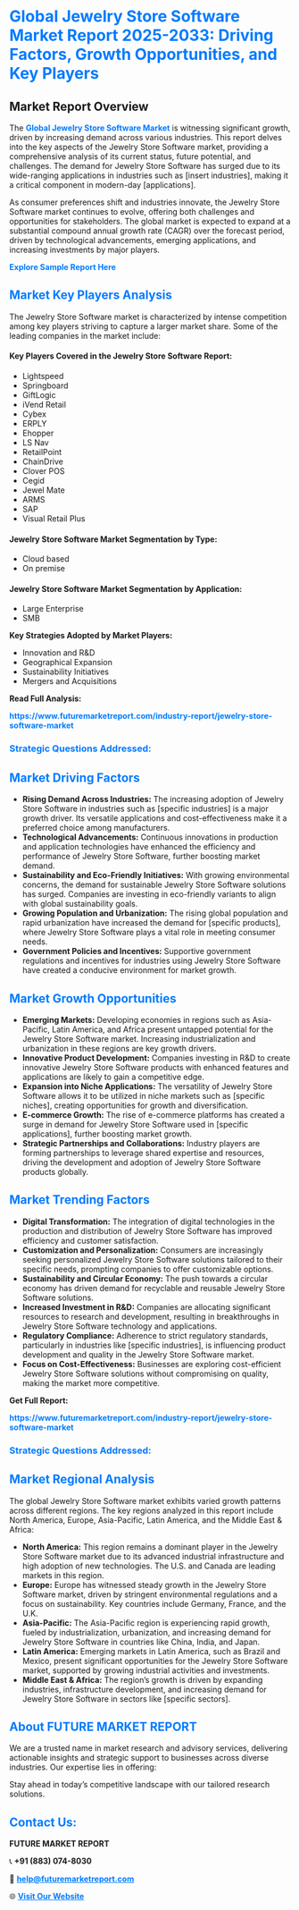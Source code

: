 <h1 style="color: #007BFF;">Global Jewelry Store Software Market Report 2025-2033: Driving Factors, Growth Opportunities, and Key Players</h1>

<section id="overview">
<h2>Market Report Overview</h2>
<p>The <a href="https://www.futuremarketreport.com/industry-report/jewelry-store-software-market" style="color: #007BFF; text-decoration: none;"><strong>Global Jewelry Store Software Market</strong></a> is witnessing significant growth, driven by increasing demand across various industries. This report delves into the key aspects of the Jewelry Store Software market, providing a comprehensive analysis of its current status, future potential, and challenges. The demand for Jewelry Store Software has surged due to its wide-ranging applications in industries such as [insert industries], making it a critical component in modern-day [applications].</p>
<p>As consumer preferences shift and industries innovate, the Jewelry Store Software market continues to evolve, offering both challenges and opportunities for stakeholders. The global market is expected to expand at a substantial compound annual growth rate (CAGR) over the forecast period, driven by technological advancements, emerging applications, and increasing investments by major players.</p>
</section>

<section id="overview">
<p><a href="https://www.futuremarketreport.com/request-sample/reportId=56350" style="color: #007BFF; text-decoration: none;"><strong>Explore Sample Report Here</strong></a></p>
</section>

<section id="key-players">
<h2 style="color: #007BFF;">Market Key Players Analysis</h2>
<p>The Jewelry Store Software market is characterized by intense competition among key players striving to capture a larger market share. Some of the leading companies in the market include:</p>
<h4>Key Players Covered in the Jewelry Store Software Report:</h4>
<ul><li>Lightspeed</li><li>Springboard</li><li>GiftLogic</li><li>iVend Retail</li><li>Cybex</li><li>ERPLY</li><li>Ehopper</li><li>LS Nav</li><li>RetailPoint</li><li>ChainDrive</li><li>Clover POS</li><li>Cegid</li><li>Jewel Mate</li><li>ARMS</li><li>SAP</li><li>Visual Retail Plus</li></ul>
<h4>Jewelry Store Software Market Segmentation by Type:</h4>
<ul><li>Cloud based</li><li>On premise</li></ul>

<h4>Jewelry Store Software Market Segmentation by Application:</h4>
<ul><li>Large Enterprise</li><li>SMB</li></ul>
<p><strong>Key Strategies Adopted by Market Players:</strong></p>
<ul>
<li>Innovation and R&D</li>
<li>Geographical Expansion</li>
<li>Sustainability Initiatives</li>
<li>Mergers and Acquisitions</li>
</ul>
</section>

<section>
<p><strong>Read Full Analysis: </strong></p><a href="https://www.futuremarketreport.com/industry-report/jewelry-store-software-market" style="color: #007BFF; text-decoration: none;"><strong>https://www.futuremarketreport.com/industry-report/jewelry-store-software-market</strong></a>
<h3 style="color: #007BFF;">Strategic Questions Addressed:</h3>
</section>

<section id="driving-factors">
<h2 style="color: #007BFF;">Market Driving Factors</h2>
<ul>
<li><strong>Rising Demand Across Industries:</strong> The increasing adoption of Jewelry Store Software in industries such as [specific industries] is a major growth driver. Its versatile applications and cost-effectiveness make it a preferred choice among manufacturers.</li>
<li><strong>Technological Advancements:</strong> Continuous innovations in production and application technologies have enhanced the efficiency and performance of Jewelry Store Software, further boosting market demand.</li>
<li><strong>Sustainability and Eco-Friendly Initiatives:</strong> With growing environmental concerns, the demand for sustainable Jewelry Store Software solutions has surged. Companies are investing in eco-friendly variants to align with global sustainability goals.</li>
<li><strong>Growing Population and Urbanization:</strong> The rising global population and rapid urbanization have increased the demand for [specific products], where Jewelry Store Software plays a vital role in meeting consumer needs.</li>
<li><strong>Government Policies and Incentives:</strong> Supportive government regulations and incentives for industries using Jewelry Store Software have created a conducive environment for market growth.</li>
</ul>
</section>

<section id="growth-opportunities">
<h2 style="color: #007BFF;">Market Growth Opportunities</h2>
<ul>
<li><strong>Emerging Markets:</strong> Developing economies in regions such as Asia-Pacific, Latin America, and Africa present untapped potential for the Jewelry Store Software market. Increasing industrialization and urbanization in these regions are key growth drivers.</li>
<li><strong>Innovative Product Development:</strong> Companies investing in R&D to create innovative Jewelry Store Software products with enhanced features and applications are likely to gain a competitive edge.</li>
<li><strong>Expansion into Niche Applications:</strong> The versatility of Jewelry Store Software allows it to be utilized in niche markets such as [specific niches], creating opportunities for growth and diversification.</li>
<li><strong>E-commerce Growth:</strong> The rise of e-commerce platforms has created a surge in demand for Jewelry Store Software used in [specific applications], further boosting market growth.</li>
<li><strong>Strategic Partnerships and Collaborations:</strong> Industry players are forming partnerships to leverage shared expertise and resources, driving the development and adoption of Jewelry Store Software products globally.</li>
</ul>
</section>

<section id="trending-factors">
<h2 style="color: #007BFF;">Market Trending Factors</h2>
<ul>
<li><strong>Digital Transformation:</strong> The integration of digital technologies in the production and distribution of Jewelry Store Software has improved efficiency and customer satisfaction.</li>
<li><strong>Customization and Personalization:</strong> Consumers are increasingly seeking personalized Jewelry Store Software solutions tailored to their specific needs, prompting companies to offer customizable options.</li>
<li><strong>Sustainability and Circular Economy:</strong> The push towards a circular economy has driven demand for recyclable and reusable Jewelry Store Software solutions.</li>
<li><strong>Increased Investment in R&D:</strong> Companies are allocating significant resources to research and development, resulting in breakthroughs in Jewelry Store Software technology and applications.</li>
<li><strong>Regulatory Compliance:</strong> Adherence to strict regulatory standards, particularly in industries like [specific industries], is influencing product development and quality in the Jewelry Store Software market.</li>
<li><strong>Focus on Cost-Effectiveness:</strong> Businesses are exploring cost-efficient Jewelry Store Software solutions without compromising on quality, making the market more competitive.</li>
</ul>
</section>

<section>
<p><strong>Get Full Report: </strong></p><a href="https://www.futuremarketreport.com/industry-report/jewelry-store-software-market" style="color: #007BFF; text-decoration: none;"><strong>https://www.futuremarketreport.com/industry-report/jewelry-store-software-market</strong></a>
<h3 style="color: #007BFF;">Strategic Questions Addressed:</h3>
</section>


<section id="regional-analysis">
<h2 style="color: #007BFF;">Market Regional Analysis</h2>
<p>The global Jewelry Store Software market exhibits varied growth patterns across different regions. The key regions analyzed in this report include North America, Europe, Asia-Pacific, Latin America, and the Middle East & Africa:</p>
<ul>
<li><strong>North America:</strong> This region remains a dominant player in the Jewelry Store Software market due to its advanced industrial infrastructure and high adoption of new technologies. The U.S. and Canada are leading markets in this region.</li>
<li><strong>Europe:</strong> Europe has witnessed steady growth in the Jewelry Store Software market, driven by stringent environmental regulations and a focus on sustainability. Key countries include Germany, France, and the U.K.</li>
<li><strong>Asia-Pacific:</strong> The Asia-Pacific region is experiencing rapid growth, fueled by industrialization, urbanization, and increasing demand for Jewelry Store Software in countries like China, India, and Japan.</li>
<li><strong>Latin America:</strong> Emerging markets in Latin America, such as Brazil and Mexico, present significant opportunities for the Jewelry Store Software market, supported by growing industrial activities and investments.</li>
<li><strong>Middle East & Africa:</strong> The region’s growth is driven by expanding industries, infrastructure development, and increasing demand for Jewelry Store Software in sectors like [specific sectors].</li>
</ul>
</section>

<footer>
<h2 style="color: #007BFF;">About FUTURE MARKET REPORT</h2>
<p>We are a trusted name in market research and advisory services, delivering actionable insights and strategic support to businesses across diverse industries. Our expertise lies in offering:</p>

<p>Stay ahead in today’s competitive landscape with our tailored research solutions.</p>

<h2 style="color: #007BFF;">Contact Us:</h2>
<p><strong>FUTURE MARKET REPORT</strong></p>
<p>📞 <strong>+91 (883) 074-8030</strong></p>
<p>📧 <strong><a href="mailto:help@futuremarketreport.com" style="color: #007BFF;">help@futuremarketreport.com</a></strong></p>
<p>🌐 <strong><a href="https://www.futuremarketreport.com/" style="color: #007BFF;">Visit Our Website</a></strong></p>
</footer>
